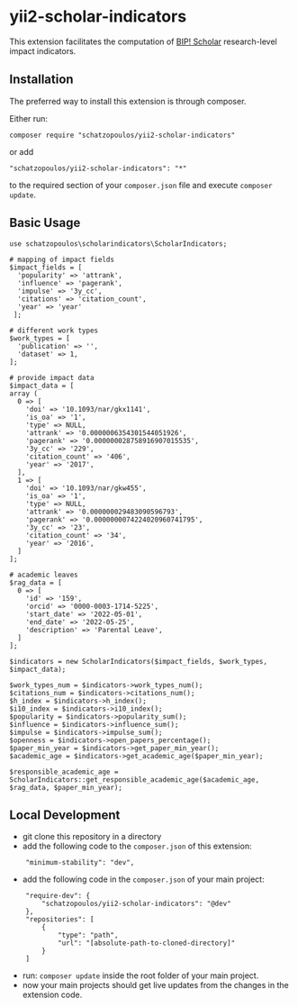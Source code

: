 # yii2-scholar-indicators
This extension facilitates the computation of [BIP! Scholar](https://bip.imis.athena-innovation.gr/scholar/profile) research-level impact indicators.

## Installation
The preferred way to install this extension is through composer.

Either run:
```
composer require "schatzopoulos/yii2-scholar-indicators"
```
or add
```
"schatzopoulos/yii2-scholar-indicators": "*"
```
to the required section of your `composer.json` file and execute `composer update`.

## Basic Usage
```
use schatzopoulos\scholarindicators\ScholarIndicators;

# mapping of impact fields
$impact_fields = [
  'popularity' => 'attrank',
  'influence' => 'pagerank',
  'impulse' => '3y_cc',
  'citations' => 'citation_count',
  'year' => 'year'
 ];

# different work types
$work_types = [
  'publication' => '',
  'dataset' => 1,
];

# provide impact data 
$impact_data = [
array (
  0 => [
    'doi' => '10.1093/nar/gkx1141',
    'is_oa' => '1',
    'type' => NULL,
    'attrank' => '0.0000006354301544051926',
    'pagerank' => '0.000000028758916907015535',
    '3y_cc' => '229',
    'citation_count' => '406',
    'year' => '2017',
  ],
  1 => [
    'doi' => '10.1093/nar/gkw455',
    'is_oa' => '1',
    'type' => NULL,
    'attrank' => '0.000000029483090596793',
    'pagerank' => '0.0000000074224020960741795',
    '3y_cc' => '23',
    'citation_count' => '34',
    'year' => '2016',
  ]
];

# academic leaves 
$rag_data = [
  0 => [
    'id' => '159',
    'orcid' => '0000-0003-1714-5225',
    'start_date' => '2022-05-01',
    'end_date' => '2022-05-25',
    'description' => 'Parental Leave',
  ]
];

$indicators = new ScholarIndicators($impact_fields, $work_types, $impact_data);

$work_types_num = $indicators->work_types_num();
$citations_num = $indicators->citations_num();
$h_index = $indicators->h_index();
$i10_index = $indicators->i10_index();
$popularity = $indicators->popularity_sum();
$influence = $indicators->influence_sum();
$impulse = $indicators->impulse_sum();
$openness = $indicators->open_papers_percentage();
$paper_min_year = $indicators->get_paper_min_year();
$academic_age = $indicators->get_academic_age($paper_min_year);

$responsible_academic_age = ScholarIndicators::get_responsible_academic_age($academic_age, $rag_data, $paper_min_year);
```

## Local Development
* git clone this repository in a directory
* add the following code to the `composer.json` of this extension:
```
    "minimum-stability": "dev",
```
* add the following code in the `composer.json` of your main project:
```
    "require-dev": {
        "schatzopoulos/yii2-scholar-indicators": "@dev"
    },
    "repositories": [
        {
            "type": "path",
            "url": "[absolute-path-to-cloned-directory]"
        }
    ]
 ```
 * run:
 ``
 composer update
``
inside the root folder of your main project.
* now your main projects should get live updates from the changes in the extension code. 
